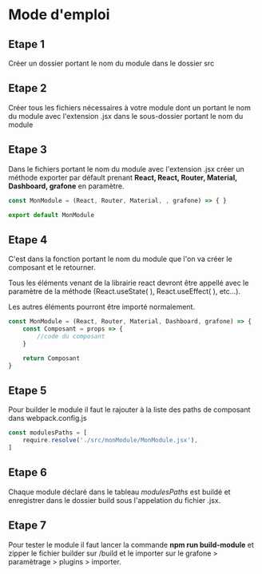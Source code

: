 # Mode d'emploi

## Etape 1

Créer un dossier portant le nom du module dans le dossier src

## Etape 2

Créer tous les fichiers nécessaires à votre module dont un portant le nom du module avec l'extension .jsx dans le sous-dossier portant le nom du module

## Etape 3

Dans le fichiers portant le nom du module avec l'extension .jsx créer un méthode exporter par défault prenant **React, React, Router, Material, Dashboard, grafone** en paramètre.

```js
const MonModule = (React, Router, Material, , grafone) => { }

export default MonModule
```

## Etape 4

C'est dans la fonction portant le nom du module que l'on va créer le composant et le retourner.

Tous les éléments venant de la librairie react devront être appellé avec le paramètre de la méthode (React.useState( ), React.useEffect( ), etc...).

Les autres éléments pourront être importé normalement.

```js
const MonModule = (React, Router, Material, Dashboard, grafone) => { 
    const Composant = props => {
        //code du composant
    }

    return Composant
}
```

## Etape 5

Pour builder le module il faut le rajouter à la liste des paths de composant dans webpack.config.js

```js
const modulesPaths = [
    require.resolve('./src/monModule/MonModule.jsx'),
]
```

## Etape 6

Chaque module déclaré dans le tableau *modulesPaths* est buildé et enregistrer dans le dossier build sous l'appelation du fichier .jsx. 

## Etape 7

Pour tester le module il faut lancer la commande **npm run build-module** et zipper le fichier builder sur /build et le importer sur le grafone > paramètrage > plugins > importer.